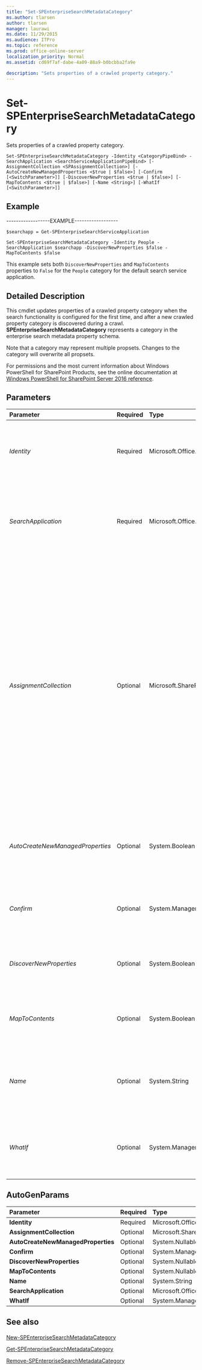 ```yaml
---
title: "Set-SPEnterpriseSearchMetadataCategory"
ms.author: tlarsen
author: tlarsen
manager: laurawi
ms.date: 11/29/2015
ms.audience: ITPro
ms.topic: reference
ms.prod: office-online-server
localization_priority: Normal
ms.assetid: cd69f7af-dabe-4a09-88a9-b0bcbba2fa9e

description: "Sets properties of a crawled property category."
---
```


# Set-SPEnterpriseSearchMetadataCategory

Sets properties of a crawled property category.
  
```
Set-SPEnterpriseSearchMetadataCategory -Identity <CategoryPipeBind> -SearchApplication <SearchServiceApplicationPipeBind> [-AssignmentCollection <SPAssignmentCollection>] [-AutoCreateNewManagedProperties <$true | $false>] [-Confirm [<SwitchParameter>]] [-DiscoverNewProperties <$true | $false>] [-MapToContents <$true | $false>] [-Name <String>] [-WhatIf [<SwitchParameter>]]

```

## Example

------------------EXAMPLE------------------
  
```
$searchapp = Get-SPEnterpriseSearchServiceApplication
```

```
Set-SPEnterpriseSearchMetadataCategory -Identity People -SearchApplication $searchapp -DiscoverNewProperties $false -MapToContents $false
```

This example sets both  `DiscoverNewProperties` and  `MapToContents` properties to  `False` for the  `People` category for the default search service application. 
  
## Detailed Description

This cmdlet updates properties of a crawled property category when the search functionality is configured for the first time, and after a new crawled property category is discovered during a crawl. **SPEnterpriseSearchMetadataCategory** represents a category in the enterprise search metadata property schema. 
  
Note that a category may represent multiple propsets. Changes to the category will overwrite all propsets.
  
For permissions and the most current information about Windows PowerShell for SharePoint Products, see the online documentation at [Windows PowerShell for SharePoint Server 2016 reference](https://go.microsoft.com/fwlink/p/?LinkId=671715). 
  
## Parameters

|**Parameter**|**Required**|**Type**|**Description**|
|:-----|:-----|:-----|:-----|
| _Identity_ <br/> |Required  <br/> |Microsoft.Office.Server.Search.Cmdlet.CategoryPipeBind  <br/> |Specifies the metadata category to update.  <br/> The type must be a valid name of a metadata category, for example, MetadataCategory1, or an instance of a valid **Category** object.  <br/> |
| _SearchApplication_ <br/> |Required  <br/> |Microsoft.Office.Server.Search.Cmdlet.SearchServiceApplicationPipeBind  <br/> |Specifies the search application that contains the enterprise search metadata categories.  <br/> The type must be a valid search application name, for example, SearchApp1, or an instance of a valid **SearchServiceApplication** object.  <br/> |
| _AssignmentCollection_ <br/> |Optional  <br/> |Microsoft.SharePoint.PowerShell.SPAssignmentCollection  <br/> |Manages objects for the purpose of proper disposal. Use of objects, such as **SPWeb** or **SPSite**, can use large amounts of memory and use of these objects in Windows PowerShell scripts requires proper memory management. Using the **SPAssignment** object, you can assign objects to a variable and dispose of the objects after they are needed to free up memory. When **SPWeb**, **SPSite**, or **SPSiteAdministration** objects are used, the objects are automatically disposed of if an assignment collection or the **Global** parameter is not used.  <br/> > [!NOTE]> When the **Global** parameter is used, all objects are contained in the global store. If objects are not immediately used, or disposed of by using the **Stop-SPAssignment** command, an out-of-memory scenario can occur.           |
| _AutoCreateNewManagedProperties_ <br/> |Optional  <br/> |System.Boolean  <br/> |Specifies that when a new crawled property in this category is found, a corresponding managed property is created and mapped to this new crawled property.  <br/> Note:Null indicates that the value is unchanged.  <br/> |
| _Confirm_ <br/> |Optional  <br/> |System.Management.Automation.SwitchParameter  <br/> |Prompts you for confirmation before executing the command. For more information, type the following command: **get-help about_commonparameters** <br/> |
| _DiscoverNewProperties_ <br/> |Optional  <br/> |System.Boolean  <br/> |Specifies that if there are unknown properties in this category, these new properties are discovered during a crawl.  <br/> Note:Null indicates that the value is unchanged.  <br/> |
| _MapToContents_ <br/> |Optional  <br/> |System.Boolean  <br/> |Specifies that all crawled properties of type string are mapped to corresponding managed properties of this category.  <br/> Note:Null indicates that the value is unchanged.  <br/> |
| _Name_ <br/> |Optional  <br/> |System.String  <br/> |Specifies the name of the enterprise search metadata category.  <br/> The type must be a valid name of a metadata category, for example MetadataCategory1.  <br/> Note:Null indicates that the value is unchanged.  <br/> |
| _WhatIf_ <br/> |Optional  <br/> |System.Management.Automation.SwitchParameter  <br/> |Displays a message that describes the effect of the command instead of executing the command. For more information, type the following command: **get-help about_commonparameters** <br/> |
   
## AutoGenParams

|**Parameter**|**Required**|**Type**|**Description**|
|:-----|:-----|:-----|:-----|
|**Identity** <br/> |Required  <br/> |Microsoft.Office.Server.Search.Cmdlet.CategoryPipeBind  <br/> ||
|**AssignmentCollection** <br/> |Optional  <br/> |Microsoft.SharePoint.PowerShell.SPAssignmentCollection  <br/> ||
|**AutoCreateNewManagedProperties** <br/> |Optional  <br/> |System.Nullable  <br/> ||
|**Confirm** <br/> |Optional  <br/> |System.Management.Automation.SwitchParameter  <br/> ||
|**DiscoverNewProperties** <br/> |Optional  <br/> |System.Nullable  <br/> ||
|**MapToContents** <br/> |Optional  <br/> |System.Nullable  <br/> ||
|**Name** <br/> |Optional  <br/> |System.String  <br/> ||
|**SearchApplication** <br/> |Optional  <br/> |Microsoft.Office.Server.Search.Cmdlet.SearchServiceApplicationPipeBind  <br/> ||
|**WhatIf** <br/> |Optional  <br/> |System.Management.Automation.SwitchParameter  <br/> ||
   
## See also

#### 

[New-SPEnterpriseSearchMetadataCategory](new-spenterprisesearchmetadatacategory.md)
  
[Get-SPEnterpriseSearchMetadataCategory](get-spenterprisesearchmetadatacategory.md)
  
[Remove-SPEnterpriseSearchMetadataCategory](remove-spenterprisesearchmetadatacategory.md)

